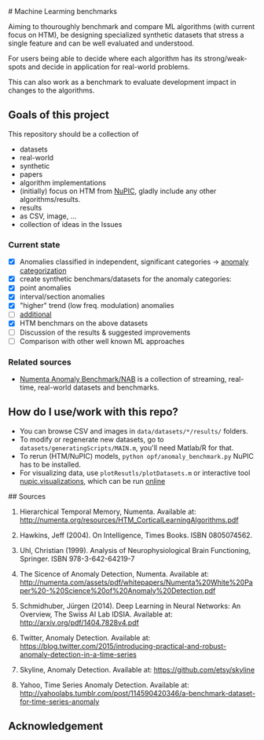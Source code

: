 # Machine Learming benchmarks

Aiming to thouroughly benchmark and compare ML algorithms (with current focus on HTM), be designing specialized synthetic datasets that stress a single feature and can be well evaluated and understood. 

For users being able to decide where each algorithm has its strong/weak-spots and decide in application for real-world problems. 

This can also work as a benchmark to evaluate development impact in changes to the algorithms. 


## Goals of this project

This repository should be a collection of
* datasets
 * real-world
 * synthetic
* papers
* algorithm implementations
 * (initially) focus on HTM from [NuPIC](https://github.com/numenta/nupic), gladly include any other algorithms/results.
* results
 * as CSV, image, ...
* collection of ideas in the Issues

### Current state

- [x] Anomalies classified in independent, significant categories -> [anomaly categorization](https://github.com/breznak/neural.benchmark/issues/2)
- [x] create synthetic benchmars/datasets for the anomaly categories:
 - [x] point anomalies
 - [x] interval/section anomalies
 - [x] "higher" trend (low freq. modulation) anomalies
 - [ ] [additional](https://github.com/breznak/neural.benchmark/labels/dataset)
- [x] HTM benchmars on the above datasets
 - [ ] Discussion of the results & suggested improvements
 - [ ] Comparison with other well known ML approaches

### Related sources

* [Numenta Anomaly Benchmark/NAB](https://github.com/numenta/NAB) is a collection of streaming, real-time, real-world datasets and benchmarks.


## How do I use/work with this repo?

* You can browse CSV and images in `data/datasets/*/results/` folders.
* To modify or regenerate new datasets, go to `datasets/generatingScripts/MAIN.m`, you'll need Matlab/R for that.
* To rerun (HTM/NuPIC) models, `python opf/anomaly_benchmark.py` NuPIC has to be installed.
* For visualizing data, use `plotResutls/plotDatasets.m` or interactive tool [nupic.visualizations](https://github.com/nupic-community/nupic.visualizations), which can be run [online](https://nupic-visualizations.firebaseapp.com/)


## Sources

1.	Hierarchical Temporal Memory, Numenta. Available at: http://numenta.org/resources/HTM_CorticalLearningAlgorithms.pdf

2.	Hawkins, Jeff (2004). On Intelligence, Times Books. ISBN 0805074562.

3.	Uhl, Christian (1999). Analysis of Neurophysiological Brain Functioning, Springer. ISBN 978-3-642-64219-7

4.	The Sicence of Anomaly Detection, Numenta. Available at: http://numenta.com/assets/pdf/whitepapers/Numenta%20White%20Paper%20-%20Science%20of%20Anomaly%20Detection.pdf

5.	Schmidhuber, Jürgen (2014). Deep Learning in Neural Networks: An Overview, The Swiss AI Lab IDSIA. Available at: http://arxiv.org/pdf/1404.7828v4.pdf

6.	Twitter, Anomaly Detection. Available at: https://blog.twitter.com/2015/introducing-practical-and-robust-anomaly-detection-in-a-time-series

7.	Skyline, Anomaly Detection. Available at: https://github.com/etsy/skyline

8.	Yahoo, Time Series Anomaly Detection. Available at: http://yahoolabs.tumblr.com/post/114590420346/a-benchmark-dataset-for-time-series-anomaly


## Acknowledgement

